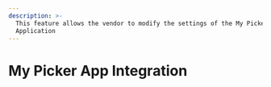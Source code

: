 ```yaml
---
description: >-
  This feature allows the vendor to modify the settings of the My Picker
  Application
---
```


# My Picker App Integration

###

